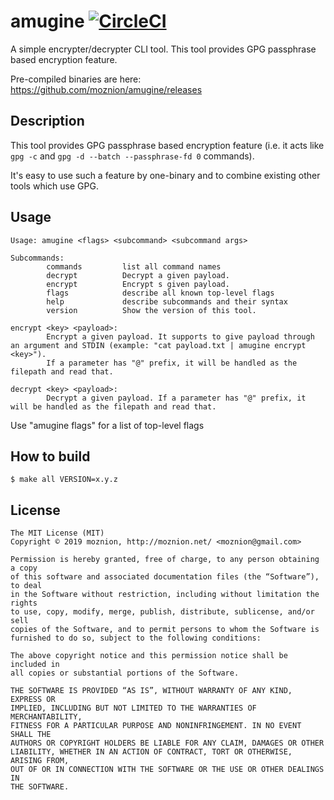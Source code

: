 amugine [![CircleCI](https://circleci.com/gh/moznion/amugine.svg?style=svg)](https://circleci.com/gh/moznion/amugine)
==

A simple encrypter/decrypter CLI tool. This tool provides GPG passphrase based encryption feature.

Pre-compiled binaries are here: https://github.com/moznion/amugine/releases

Description
--

This tool provides GPG passphrase based encryption feature (i.e. it acts like `gpg -c` and `gpg -d --batch --passphrase-fd 0` commands).

It's easy to use such a feature by one-binary and to combine existing other tools which use GPG.

Usage
--

```
Usage: amugine <flags> <subcommand> <subcommand args>

Subcommands:
        commands         list all command names
        decrypt          Decrypt a given payload.
        encrypt          Encrypt s given payload.
        flags            describe all known top-level flags
        help             describe subcommands and their syntax
        version          Show the version of this tool.
```

```
encrypt <key> <payload>:
        Encrypt a given payload. It supports to give payload through an argument and STDIN (example: "cat payload.txt | amugine encrypt <key>").
        If a parameter has "@" prefix, it will be handled as the filepath and read that.
```

```
decrypt <key> <payload>:
        Decrypt a given payload. If a parameter has "@" prefix, it will be handled as the filepath and read that.
```

Use "amugine flags" for a list of top-level flags

How to build
--

```
$ make all VERSION=x.y.z
```

License
--

```
The MIT License (MIT)
Copyright © 2019 moznion, http://moznion.net/ <moznion@gmail.com>

Permission is hereby granted, free of charge, to any person obtaining a copy
of this software and associated documentation files (the “Software”), to deal
in the Software without restriction, including without limitation the rights
to use, copy, modify, merge, publish, distribute, sublicense, and/or sell
copies of the Software, and to permit persons to whom the Software is
furnished to do so, subject to the following conditions:

The above copyright notice and this permission notice shall be included in
all copies or substantial portions of the Software.

THE SOFTWARE IS PROVIDED “AS IS”, WITHOUT WARRANTY OF ANY KIND, EXPRESS OR
IMPLIED, INCLUDING BUT NOT LIMITED TO THE WARRANTIES OF MERCHANTABILITY,
FITNESS FOR A PARTICULAR PURPOSE AND NONINFRINGEMENT. IN NO EVENT SHALL THE
AUTHORS OR COPYRIGHT HOLDERS BE LIABLE FOR ANY CLAIM, DAMAGES OR OTHER
LIABILITY, WHETHER IN AN ACTION OF CONTRACT, TORT OR OTHERWISE, ARISING FROM,
OUT OF OR IN CONNECTION WITH THE SOFTWARE OR THE USE OR OTHER DEALINGS IN
THE SOFTWARE.
```
